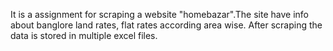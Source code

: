 It is a assignment for scraping a website "homebazar".The site have info about banglore land rates, flat rates according area wise.
After scraping the data is stored in multiple excel files. 
